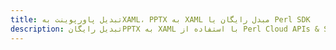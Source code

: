 ---title: تبدیل پاورپوینت بهXAML، PPTX به XAML مبدل رایگان یا Perl SDKdescription: تبدیل رایگانPPTX به XAML با استفاده از Perl Cloud APIs & SDK. همچنین اسناد Microsoft PowerPoint را در Cloud ایجاد، ویرایش و رندر کنید.---